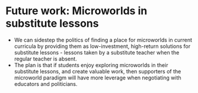 # Future work: Microworlds in substitute lessons

* We can sidestep the politics of finding a place for microworlds in current curricula by providing them as low-investment, high-return solutions for substitute lessons - lessons taken by a substitute teacher when the regular teacher is absent. 
* The plan is that if students enjoy exploring microworlds in their substitute lessons, and create valuable work, then supporters of the microworld paradigm will have more leverage when negotiating with educators and politicians.
